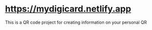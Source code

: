 # https://mydigicard.netlify.app

This is a QR code project for creating information on your personal QR
